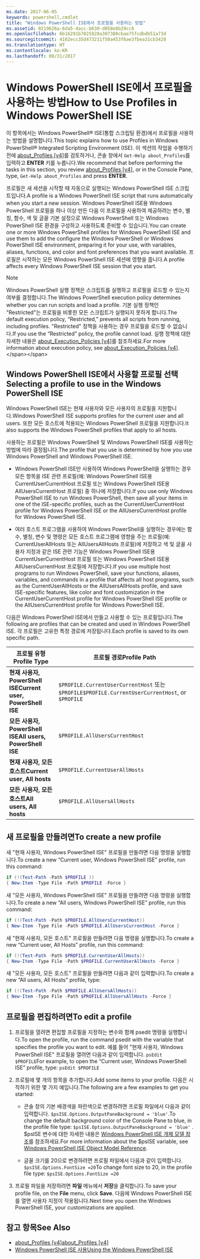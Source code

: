 ```yaml
---
ms.date: 2017-06-05
keywords: powershell,cmdlet
title: "Windows PowerShell ISE에서 프로필을 사용하는 방법"
ms.assetid: 0219626a-6da5-4acc-b630-d058e8b29cc6
ms.openlocfilehash: 6b16291b7025928a307380cbae75fcdbdb51a73d
ms.sourcegitcommit: 4102ecc35d473211f50a453f6ae3fbea31cb3428
ms.translationtype: HT
ms.contentlocale: ko-KR
ms.lasthandoff: 08/31/2017
---
```

# <a name="how-to-use-profiles-in-windows-powershell-ise"></a><span data-ttu-id="4b7d2-103">Windows PowerShell ISE에서 프로필을 사용하는 방법</span><span class="sxs-lookup"><span data-stu-id="4b7d2-103">How to Use Profiles in Windows PowerShell ISE</span></span>
<span data-ttu-id="4b7d2-104">이 항목에서는 Windows PowerShell® ISE(통합 스크립팅 환경)에서 프로필을 사용하는 방법을 설명합니다.</span><span class="sxs-lookup"><span data-stu-id="4b7d2-104">This topic explains how to use Profiles in Windows PowerShell® Integrated Scripting Environment (ISE).</span></span> <span data-ttu-id="4b7d2-105">이 섹션의 작업을 수행하기 전에 [about_Profiles [v4]](https://technet.microsoft.com/library/e1d9e30a-70cc-4f36-949f-fc7cd96b4054(v=wps.630))를 검토하거나, 콘솔 창에서 `Get-Help about_Profiles`를 입력하고 **ENTER** 키를 누릅니다.</span><span class="sxs-lookup"><span data-stu-id="4b7d2-105">We recommend that before performing the tasks in this section, you review [about_Profiles [v4]](https://technet.microsoft.com/library/e1d9e30a-70cc-4f36-949f-fc7cd96b4054(v=wps.630)), or in the Console Pane, type, `Get-Help about_Profiles` and press **ENTER**.</span></span>

<span data-ttu-id="4b7d2-106">프로필은 새 세션을 시작할 때 자동으로 실행되는 Windows PowerShell ISE 스크립트입니다.</span><span class="sxs-lookup"><span data-stu-id="4b7d2-106">A profile is a Windows PowerShell ISE script that runs automatically when you start a new session.</span></span>  <span data-ttu-id="4b7d2-107">Windows PowerShell ISE용 Windows PowerShell 프로필을 하나 이상 만든 다음 이 프로필을 사용하여 제공하려는 변수, 별칭, 함수, 색 및 글꼴 기본 설정으로 Windows PowerShell 또는 Windows PowerShell ISE 환경을 구성하고 사용하도록 준비할 수 있습니다.</span><span class="sxs-lookup"><span data-stu-id="4b7d2-107">You can create one or more Windows PowerShell profiles for Windows PowerShell ISE and use them to add the configure the Windows PowerShell or Windows PowerShell ISE environment, preparing it for your use, with variables, aliases, functions, and color and font preferences that you want available.</span></span> <span data-ttu-id="4b7d2-108">프로필은 시작하는 모든 Windows PowerShell ISE 세션에 영향을 줍니다.</span><span class="sxs-lookup"><span data-stu-id="4b7d2-108">A profile affects every Windows PowerShell ISE session that you start.</span></span>

> [!NOTE]
> <span data-ttu-id="4b7d2-109">Windows PowerShell 실행 정책은 스크립트를 실행하고 프로필을 로드할 수 있는지 여부를 결정합니다.</span><span class="sxs-lookup"><span data-stu-id="4b7d2-109">The Windows PowerShell execution policy determines whether you can run scripts and load a profile.</span></span> <span data-ttu-id="4b7d2-110">기본 실행 정책인 "Restricted"는 프로필을 비롯한 모든 스크립트가 실행되지 못하게 합니다.</span><span class="sxs-lookup"><span data-stu-id="4b7d2-110">The default execution policy, “Restricted,” prevents all scripts from running, including profiles.</span></span> <span data-ttu-id="4b7d2-111">"Restricted" 정책을 사용하는 경우 프로필을 로드할 수 없습니다.</span><span class="sxs-lookup"><span data-stu-id="4b7d2-111">If you use the “Restricted” policy, the profile cannot load.</span></span> <span data-ttu-id="4b7d2-112">실행 정책에 대한 자세한 내용은 [about_Execution_Policies [v4]](https://technet.microsoft.com/library/347708dc-1515-4d74-978b-8334603472e6(v=wps.630))를 참조하세요.</span><span class="sxs-lookup"><span data-stu-id="4b7d2-112">For more information about execution policy, see [about_Execution_Policies [v4]](https://technet.microsoft.com/library/347708dc-1515-4d74-978b-8334603472e6(v=wps.630)).</span></span>

## <a name="selecting-a-profile-to-use-in-the-windows-powershell-ise"></a><span data-ttu-id="4b7d2-113">Windows PowerShell ISE에서 사용할 프로필 선택</span><span class="sxs-lookup"><span data-stu-id="4b7d2-113">Selecting a profile to use in the Windows PowerShell ISE</span></span>
<span data-ttu-id="4b7d2-114">Windows PowerShell ISE는 현재 사용자와 모든 사용자의 프로필을 지원합니다.</span><span class="sxs-lookup"><span data-stu-id="4b7d2-114">Windows PowerShell ISE supports profiles for the current user and all users.</span></span> <span data-ttu-id="4b7d2-115">또한 모든 호스트에 적용되는 Windows PowerShell 프로필을 지원합니다.</span><span class="sxs-lookup"><span data-stu-id="4b7d2-115">It also supports the Windows PowerShell profiles that apply to all hosts.</span></span>

<span data-ttu-id="4b7d2-116">사용하는 프로필은 Windows PowerShell 및 Windows PowerShell ISE를 사용하는 방법에 따라 결정됩니다.</span><span class="sxs-lookup"><span data-stu-id="4b7d2-116">The profile that you use is determined by how you use Windows PowerShell and Windows PowerShell ISE.</span></span>

-   <span data-ttu-id="4b7d2-117">Windows PowerShell ISE만 사용하여 Windows PowerShell을 실행하는 경우 모든 항목을 ISE 관련 프로필(예: Windows PowerShell ISE용 CurrentUserCurrentHost 프로필 또는 Windows PowerShell ISE용 AllUsersCurrentHost 프로필) 중 하나에 저장합니다.</span><span class="sxs-lookup"><span data-stu-id="4b7d2-117">If you use only Windows PowerShell ISE to run Windows PowerShell, then save all your items in one of the ISE-specific profiles, such as the CurrentUserCurrentHost profile for Windows PowerShell ISE or the AllUsersCurrentHost profile for Windows PowerShell ISE.</span></span>

-   <span data-ttu-id="4b7d2-118">여러 호스트 프로그램을 사용하여 Windows PowerShell을 실행하는 경우에는 함수, 별칭, 변수 및 명령은 모든 호스트 프로그램에 영향을 주는 프로필(예: CurrentUserAllHosts 또는 AllUsersAllHosts 프로필)에 저장하고 색 및 글꼴 사용자 지정과 같은 ISE 관련 기능은 Windows PowerShell ISE용 CurrentUserCurrentHost 프로필 또는 Windows PowerShell ISE용 AllUsersCurrentHost 프로필에 저장합니다.</span><span class="sxs-lookup"><span data-stu-id="4b7d2-118">If you use multiple host programs to run Windows PowerShell, save your functions, aliases, variables, and commands in a profile that affects all host programs, such as the CurrentUserAllHosts or the AllUsersAllHosts profile, and save ISE-specific features, like color and font customization in the CurrentUserCurrentHost profile for Windows PowerShell ISE profile or the AllUsersCurrentHost profile for Windows PowerShell ISE.</span></span>

<span data-ttu-id="4b7d2-119">다음은 Windows PowerShell ISE에서 만들고 사용할 수 있는 프로필입니다.</span><span class="sxs-lookup"><span data-stu-id="4b7d2-119">The following are profiles that can be created and used in Windows PowerShell ISE.</span></span> <span data-ttu-id="4b7d2-120">각 프로필은 고유한 특정 경로에 저장됩니다.</span><span class="sxs-lookup"><span data-stu-id="4b7d2-120">Each profile is saved to its own specific path.</span></span>

| <span data-ttu-id="4b7d2-121">프로필 유형</span><span class="sxs-lookup"><span data-stu-id="4b7d2-121">Profile Type</span></span> | <span data-ttu-id="4b7d2-122">프로필 경로</span><span class="sxs-lookup"><span data-stu-id="4b7d2-122">Profile Path</span></span> |
| --- | --- |
| <span data-ttu-id="4b7d2-123">**현재 사용자, PowerShell ISE**</span><span class="sxs-lookup"><span data-stu-id="4b7d2-123">**Current user, PowerShell ISE**</span></span>| <span data-ttu-id="4b7d2-124">`$PROFILE.CurrentUserCurrentHost` 또는 `$PROFILE`</span><span class="sxs-lookup"><span data-stu-id="4b7d2-124">`$PROFILE.CurrentUserCurrentHost`, or `$PROFILE`</span></span> |
| <span data-ttu-id="4b7d2-125">**모든 사용자, PowerShell ISE**</span><span class="sxs-lookup"><span data-stu-id="4b7d2-125">**All users, PowerShell ISE**</span></span>| `$PROFILE.AllUsersCurrentHost` |
| <span data-ttu-id="4b7d2-126">**현재 사용자, 모든 호스트**</span><span class="sxs-lookup"><span data-stu-id="4b7d2-126">**Current user, All hosts**</span></span>| `$PROFILE.CurrentUserAllHosts` |
| <span data-ttu-id="4b7d2-127">**모든 사용자, 모든 호스트**</span><span class="sxs-lookup"><span data-stu-id="4b7d2-127">**All users, All hosts**</span></span> | `$PROFILE.AllUsersAllHosts` |

## <a name="to-create-a-new-profile"></a><span data-ttu-id="4b7d2-128">새 프로필을 만들려면</span><span class="sxs-lookup"><span data-stu-id="4b7d2-128">To create a new profile</span></span>
<span data-ttu-id="4b7d2-129">새 "현재 사용자, Windows PowerShell ISE" 프로필을 만들려면 다음 명령을 실행합니다.</span><span class="sxs-lookup"><span data-stu-id="4b7d2-129">To create a new “Current user, Windows PowerShell ISE” profile, run this command:</span></span>

```powershell
if (!(Test-Path -Path $PROFILE )) 
{ New-Item -Type File -Path $PROFILE -Force }
```

<span data-ttu-id="4b7d2-130">새 "모든 사용자, Windows PowerShell ISE" 프로필을 만들려면 다음 명령을 실행합니다.</span><span class="sxs-lookup"><span data-stu-id="4b7d2-130">To create a new “All users, Windows PowerShell ISE” profile, run this command:</span></span>

```powershell
if (!(Test-Path -Path $PROFILE.AllUsersCurrentHost)) 
{ New-Item -Type File -Path $PROFILE.AllUsersCurrentHost -Force }
```

<span data-ttu-id="4b7d2-131">새 "현재 사용자, 모든 호스트" 프로필을 만들려면 다음 명령을 실행합니다.</span><span class="sxs-lookup"><span data-stu-id="4b7d2-131">To create a new “Current user, All Hosts” profile, run this command:</span></span>

```powershell
if (!(Test-Path -Path $PROFILE.CurrentUserAllHosts)) 
{ New-Item -Type File -Path $PROFILE.CurrentUserAllHosts -Force }
```

<span data-ttu-id="4b7d2-132">새 "모든 사용자, 모든 호스트" 프로필을 만들려면 다음과 같이 입력합니다.</span><span class="sxs-lookup"><span data-stu-id="4b7d2-132">To create a new “All users, All Hosts” profile, type:</span></span>

```powershell
if (!(Test-Path -Path $PROFILE.AllUsersAllHosts)) 
{ New-Item -Type File -Path $PROFILE.AllUsersAllHosts -Force }
```

## <a name="to-edit-a-profile"></a><span data-ttu-id="4b7d2-133">프로필을 편집하려면</span><span class="sxs-lookup"><span data-stu-id="4b7d2-133">To edit a profile</span></span>

1.  <span data-ttu-id="4b7d2-134">프로필을 열려면 편집할 프로필을 지정하는 변수와 함께 psedit 명령을 실행합니다.</span><span class="sxs-lookup"><span data-stu-id="4b7d2-134">To open the profile, run the command psedit with the variable that specifies the profile you want to edit.</span></span> <span data-ttu-id="4b7d2-135">예를 들어 "현재 사용자, Windows PowerShell ISE" 프로필을 열려면 다음과 같이 입력합니다. `psEdit $PROFILE`</span><span class="sxs-lookup"><span data-stu-id="4b7d2-135">For example, to open the “Current user, Windows PowerShell ISE” profile, type: `psEdit $PROFILE`</span></span>

2.  <span data-ttu-id="4b7d2-136">프로필에 몇 개의 항목을 추가합니다.</span><span class="sxs-lookup"><span data-stu-id="4b7d2-136">Add some items to your profile.</span></span> <span data-ttu-id="4b7d2-137">다음은 시작하기 위한 몇 가지 예입니다.</span><span class="sxs-lookup"><span data-stu-id="4b7d2-137">The following are a few examples to get you started:</span></span>

    -   <span data-ttu-id="4b7d2-138">콘솔 창의 기본 배경색을 파란색으로 변경하려면 프로필 파일에서 다음과 같이 입력합니다. `$psISE.Options.OutputPaneBackground = 'blue'`.</span><span class="sxs-lookup"><span data-stu-id="4b7d2-138">To change the default background color of the Console Pane to blue, in the profile file type: `$psISE.Options.OutputPaneBackground = 'blue'` .</span></span> <span data-ttu-id="4b7d2-139">$psISE 변수에 대한 자세한 내용은 [Windows PowerShell ISE 개체 모델 참조]()를 참조하세요.</span><span class="sxs-lookup"><span data-stu-id="4b7d2-139">For more information about the $psISE variable, see [Windows PowerShell ISE Object Model Reference]().</span></span>

    -   <span data-ttu-id="4b7d2-140">글꼴 크기를 20으로 변경하려면 프로필 파일에서 다음과 같이 입력합니다. `$psISE.Options.FontSize =20`</span><span class="sxs-lookup"><span data-stu-id="4b7d2-140">To change font size to 20, in the profile file type: `$psISE.Options.FontSize =20`</span></span>

3.  <span data-ttu-id="4b7d2-141">프로필 파일을 저장하려면 **파일** 메뉴에서 **저장**을 클릭합니다.</span><span class="sxs-lookup"><span data-stu-id="4b7d2-141">To save your profile file, on the **File** menu, click **Save**.</span></span> <span data-ttu-id="4b7d2-142">다음에 Windows PowerShell ISE를 열면 사용자 지정이 적용됩니다.</span><span class="sxs-lookup"><span data-stu-id="4b7d2-142">Next time you open the Windows PowerShell ISE, your customizations are applied.</span></span>

## <a name="see-also"></a><span data-ttu-id="4b7d2-143">참고 항목</span><span class="sxs-lookup"><span data-stu-id="4b7d2-143">See Also</span></span>
- [<span data-ttu-id="4b7d2-144">about_Profiles [v4]</span><span class="sxs-lookup"><span data-stu-id="4b7d2-144">about_Profiles [v4]</span></span>](https://technet.microsoft.com/library/e1d9e30a-70cc-4f36-949f-fc7cd96b4054(v=wps.630))
- [<span data-ttu-id="4b7d2-145">Windows PowerShell ISE 사용</span><span class="sxs-lookup"><span data-stu-id="4b7d2-145">Using the Windows PowerShell ISE</span></span>](Using-the-Windows-PowerShell-ISE.md)


